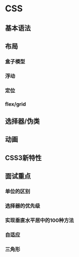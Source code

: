 # CSS
## 基本语法
## 布局
### 盒子模型
### 浮动
### 定位
### flex/grid
## 选择器/伪类

## 动画
## CSS3新特性
## 面试重点
### 单位的区别
### 选择器的优先级
### 实现垂直水平居中的100种方法
### 自适应
### 三角形